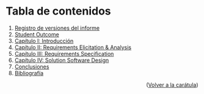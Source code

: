 # Tabla de contenidos

<ol>
  <li><a href="https://github.com/NexusNova-IOT/upc-pre-202302-si572-SW71-nexusnova-report/blob/tb1/Registro_de_Versiones.md">Registro de versiones del informe</a></li>
  <li><a href="https://github.com/NexusNova-IOT/upc-pre-202302-si572-SW71-nexusnova-report/blob/main/Student_Outcome.md">Student Outcome</a></li>
  <li><a href="https://github.com/NexusNova-IOT/upc-pre-202302-si572-SW71-nexusnova-report/blob/main/Capitulo_I_Introduccion.md">Capítulo I: Introducción</a></li>
  <li><a href="https://github.com/NexusNova-IOT/upc-pre-202302-si572-SW71-nexusnova-report/blob/main/Capitulo_II_Requirements_Elicitation_And_Analysis.md">Capítulo II: Requirements Elicitation & Analysis</a></li>
  <li><a href="https://github.com/NexusNova-IOT/upc-pre-202302-si572-SW71-nexusnova-report/blob/main/Capitulo_III_Requirements_Specification.md">Capítulo III: Requirements Specification</a></li>
  <li><a href="https://github.com/NexusNova-IOT/upc-pre-202302-si572-SW71-nexusnova-report/blob/main/Capitulo_IV_Solution_Software_Design.md">Capítulo IV: Solution Software Design</a></li>
  <li><a href="https://github.com/NexusNova-IOT/upc-pre-202302-si572-SW71-nexusnova-report/blob/main/Conclusiones.md">Conclusiones</a></li>
  <li><a href="https://github.com/NexusNova-IOT/upc-pre-202302-si572-SW71-nexusnova-report/blob/main/Bibliografia.md">Bibliografía</a></li>
</ol>

<p align="right">(<a href="https://github.com/NexusNova-IOT/upc-pre-202302-si572-SW71-nexusnova-report/blob/main/README.md">Volver a la carátula</a>)</p>